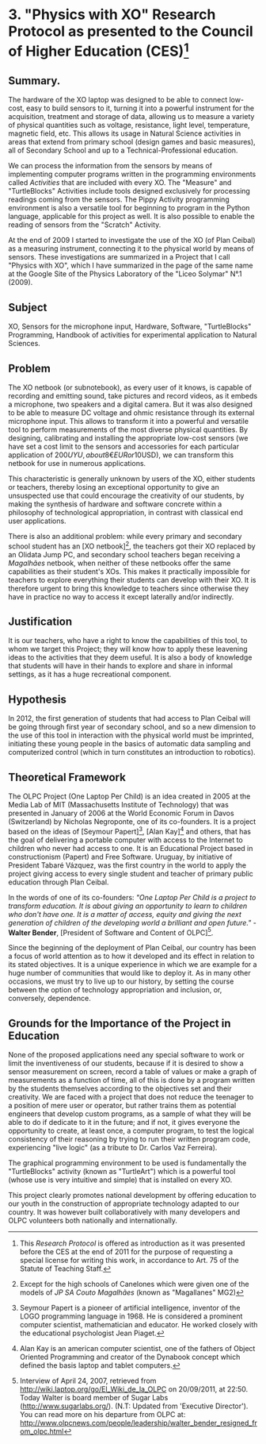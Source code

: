 # 3. "Physics with XO" Research Protocol as presented to the Council of Higher Education (CES)[^1]

[^1]: This *Research Protocol* is offered as introduction as it was presented before the CES at the end of 2011 for the purpose of requesting a special license for writing this work, in accordance to Art. 75 of the Statute of Teaching Staff.

## Summary.

The hardware of the XO laptop was designed to be able to connect low-cost, easy to build sensors to it, turning it into a powerful instrument for the acquisition, treatment and storage of data, allowing us to measure a variety of physical quantities such as voltage, resistance, light level, temperature, magnetic field, etc. This allows its usage in Natural Science activities in areas that extend from primary school (design games and basic measures), all of Secondary School and up to a Technical-Professional education.

We can process the information from the sensors by means of implementing computer programs written in the programming environments called *Activities* that are included with every XO. The "Measure" and "TurtleBlocks" Activities include tools designed exclusively for processing readings coming from the sensors. The Pippy Activity programming environment is also a versatile tool for beginning to program in the Python language, applicable for this project as well. It is also possible to enable the reading of sensors from the "Scratch" Activity.

At the end of 2009 I started to investigate the use of the XO (of Plan Ceibal) as a measuring instrument, connecting it to the physical world by means of sensors. These investigations are summarized in a Project that I call "Physics with XO", which I have summarized in the page of the same name at the Google Site of the Physics Laboratory of the "Liceo Solymar" N°.1 (2009).

## Subject

XO, Sensors for the microphone input, Hardware, Software, "TurtleBlocks" Programming, Handbook of activities for experimental application to Natural Sciences.

## Problem

The XO netbook (or subnotebook), as every user of it knows, is capable of recording and emitting sound, take pictures and record videos, as it embeds a microphone, two speakers and a digital camera. But it was also designed to be able to measure DC voltage and ohmic resistance through its external microphone input. This allows to transform it into a powerful and versatile tool to perform measurements of the most diverse physical quantities. By designing, calibrating and installing the appropriate low-cost sensors (we have set a cost limit to the sensors and accessories for each particular application of 200$UYU, about 8€EUR or 10$USD), we can transform this netbook for use in numerous applications.

This characteristic is generally unknown by users of the XO, either students or teachers, thereby losing an exceptional opportunity to give an unsuspected use that could encourage the creativity of our students, by making the synthesis of hardware and software concrete within a philosophy of technological appropriation, in contrast with classical end user applications.

There is also an additional problem: while every primary and secondary school student has an [XO netbook][^2], the teachers got their XO replaced by an Olidata Jump PC, and secondary school teachers began receiving a *Magalhães* netbook, when neither of these netbooks offer the same capabilities as their student's XOs. This makes it practically impossible for teachers to explore everything their students can develop with their XO. It is therefore urgent to bring this knowledge to teachers since otherwise they have in practice no way to access it except laterally and/or indirectly.

[^2]: Except for the high schools of Canelones which were given one of the models of *JP SA Couto Magalhães* (known as "Magallanes" MG2)

## Justification

It is our teachers, who have a right to know the capabilities of this tool, to whom we target this Project; they will know how to apply these leavening ideas to the activities that they deem useful. It is also a body of knowledge that students will have in their hands to explore and share in informal settings, as it has a huge recreational component.

## Hypothesis

In 2012, the first generation of students that had access to Plan Ceibal will be going through first year of secondary school, and so a new dimension to the use of this tool in interaction with the physical world must be imprinted, initiating these young people in the basics of automatic data sampling and computerized control (which in turn constitutes an introduction to robotics).

## Theoretical Framework

The OLPC Project (One Laptop Per Child) is an idea created in 2005 at the Media Lab of MIT (Massachusetts Institute of Technology) that was presented in January of 2006 at the World Economic Forum in Davos (Switzerland) by Nicholas Negroponte, one of its co-founders. It is a project based on the ideas of [Seymour Papert][^3], [Alan Kay][^4] and others, that has the goal of delivering a portable computer with access to the Internet to children who never had access to one. It is an Educational Project based in constructionism (Papert) and Free Software. Uruguay, by initiative of President Tabaré Vázquez, was the first country in the world to apply the project giving access to every single student and teacher of primary public education through Plan Ceibal.

In the words of one of its co-founders: *"One Laptop Per Child is a project to transform education. It is about giving an opportunity to learn to children who don't have one. It is a matter of access, equity and giving the next generation of children of the developing world a brilliant and open future."* - **Walter Bender**, [President of Software and Content of OLPC][^5].

Since the beginning of the deployment of Plan Ceibal, our country has been a focus of world attention as to how it developed and its effect in relation to its stated objectives. It is a unique experience in which we are example for a huge number of communities that would like to deploy it. As in many other occasions, we must try to live up to our history, by setting the course between the option of technology appropriation and inclusion, or, conversely, dependence.

## Grounds for the Importance of the Project in Education

None of the proposed applications need any special software to work or limit the inventiveness of our students, because if it is desired to show a sensor measurement on screen, record a table of values or make a graph of measurements as a function of time, all of this is done by a program written by the students themselves according to the objectives set and their creativity. We are faced with a project that does not reduce the teenager to a position of mere user or operator, but rather trains them as potential engineers that develop custom programs, as a sample of what they will be able to do if dedicate to it in the future; and if not, it gives everyone the opportunity to create, at least once, a computer program, to test the logical consistency of their reasoning by trying to run their written program code, experiencing "live logic" (as a tribute to Dr. Carlos Vaz Ferreira).

The graphical programming environment to be used is fundamentally the "TurtleBlocks" activity (known as "TurtleArt") which is a powerful tool (whose use is very intuitive and simple) that is installed on every XO.

This project clearly promotes national development by offering education to our youth in the construction of appropriate technology adapted to our country. It was however built collaboratively with many developers and OLPC volunteers both nationally and internationally.

[^3]: Seymour Papert is a pioneer of artificial intelligence, inventor of the LOGO programming language in 1968. He is considered a prominent computer scientist, mathematician and educator. He worked closely with the educational psychologist Jean Piaget.
[^4]: Alan Kay is an american computer scientist, one of the fathers of Object Oriented Programming and creator of the Dynabook concept which defined the basis laptop and tablet computers.
[^5]:  Interview of April 24, 2007, retrieved from http://wiki.laptop.org/go/El_Wiki_de_la_OLPC on 20/09/2011, at 22:50. Today Walter is board member of Sugar Labs (http://www.sugarlabs.org/). (N.T: Updated from 'Executive Director'). You can read more on his departure from OLPC at: http://www.olpcnews.com/people/leadership/walter_bender_resigned_from_olpc.html

